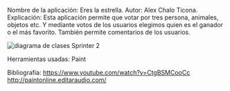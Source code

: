 Nombre de la aplicación: Eres la estrella.
Autor: Alex Chalo Ticona.
Explicación: Esta aplicación permite que votar por tres persona,  animales, objetos etc.
Y mediante votos de los usuarios elegimos quien es el ganador o el más favorito.
También permite comentarios  de  los usuarios.

![diagrama de clases Sprinter 2](https://user-images.githubusercontent.com/56443132/81224158-8e8c5400-8fe7-11ea-9565-a379264d0c1e.JPG)


Herramientas usadas: Paint 

Bibliografía: https://www.youtube.com/watch?v=CtgBSMCooCc http://paintonline.editaraudio.com/

